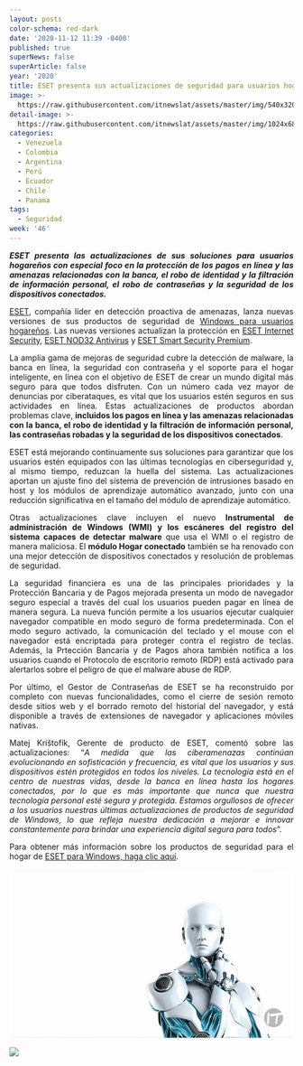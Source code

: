 ```yaml
---
layout: posts
color-schema: red-dark
date: '2020-11-12 11:39 -0400'
published: true
superNews: false
superArticle: false
year: '2020'
title: ESET presenta sus actualizaciones de seguridad para usuarios hogareños
image: >-
  https://raw.githubusercontent.com/itnewslat/assets/master/img/540x320/Robot-Eset-p.jpg
detail-image: >-
  https://raw.githubusercontent.com/itnewslat/assets/master/img/1024x680/Robot-Eset-g.jpg
categories:
  - Venezuela
  - Colombia
  - Argentina
  - Perú
  - Ecuador
  - Chile
  - Panama
tags:
  - Seguridad
week: '46'
---
```

<p style="text-align: justify;"><strong><em>ESET presenta las actualizaciones de sus soluciones para usuarios hogareños con especial foco en la protección de los</em></strong><strong><em> pagos en línea y las amenazas relacionadas con la banca, el robo de identidad y la filtración de información personal, el robo de contraseñas y la seguridad de los dispositivos conectados.</em></strong></p>
<p style="text-align: justify;"><a href="https://www.eset.com/latam/">ESET</a>, compañía líder en detección proactiva de amenazas, lanza nuevas versiones de sus productos de seguridad de <a href="https://www.eset.com/latam/hogar/#?platform=windows&amp;devices=1&amp;years=1">Windows para usuarios hogareños</a>. Las nuevas versiones actualizan la protección en <a href="https://www.eset.com/latam/hogar/internet-security/">ESET Internet Security</a>, <a href="https://www.eset.com/latam/hogar/nod32-antivirus-para-windows/">ESET NOD32 Antivirus</a> y <a href="https://www.eset.com/latam/hogar/smart-security-premium/">ESET Smart Security Premium</a>.</p>
<p style="text-align: justify;">La amplia gama de mejoras de seguridad cubre la detección de malware, la banca en línea, la seguridad con contraseña y el soporte para el hogar inteligente, en línea con el objetivo de ESET de crear un mundo digital más seguro para que todos disfruten. Con un número cada vez mayor de denuncias por ciberataques, es vital que los usuarios estén seguros en sus actividades en línea. Estas actualizaciones de productos abordan problemas clave, <strong>incluidos los pagos en línea y las amenazas relacionadas con la banca, el robo de identidad y la filtración de información personal, las contraseñas robadas y la seguridad de los dispositivos conectados</strong>.</p>
<p style="text-align: justify;">ESET está mejorando continuamente sus soluciones para garantizar que los usuarios estén equipados con las últimas tecnologías en ciberseguridad y, al mismo tiempo, reduzcan la huella del sistema. Las actualizaciones aportan un ajuste fino del sistema de prevención de intrusiones basado en host y los módulos de aprendizaje automático avanzado, junto con una reducción significativa en el tamaño del módulo de aprendizaje automático.</p>
<p style="text-align: justify;">Otras actualizaciones clave incluyen el nuevo <strong>Instrumental de administración de Windows (WMI) y los escáneres del registro del sistema capaces de detectar malware </strong>que usa el WMI o el registro de manera maliciosa. El <strong>módulo Hogar conectado</strong> también se ha renovado con una mejor detección de dispositivos conectados y resolución de problemas de seguridad.</p>
<p style="text-align: justify;">La seguridad financiera es una de las principales prioridades y la Protección Bancaria y de Pagos mejorada presenta un modo de navegador seguro especial a través del cual los usuarios pueden pagar en línea de manera segura. La nueva función permite a los usuarios ejecutar cualquier navegador compatible en modo seguro de forma predeterminada. Con el modo seguro activado, la comunicación del teclado y el mouse con el navegador está encriptada para proteger contra el registro de teclas. Además, la Prtección Bancaria y de Pagos ahora también notifica a los usuarios cuando el Protocolo de escritorio remoto (RDP) está activado para alertarlos sobre el peligro de que el malware abuse de RDP.</p>
<p style="text-align: justify;">Por último, el Gestor de Contraseñas de ESET se ha reconstruido por completo con nuevas funcionalidades, como el cierre de sesión remoto desde sitios web y el borrado remoto del historial del navegador, y está disponible a través de extensiones de navegador y aplicaciones móviles nativas.</p>
<p style="text-align: justify;">Matej Krištofík, Gerente de producto de ESET, comentó sobre las actualizaciones: “<em>A medida que las ciberamenazas continúan evolucionando en sofisticación y frecuencia, es vital que los usuarios y sus dispositivos estén protegidos en todos los niveles. La tecnología está en el centro de nuestras vidas, desde la banca en línea hasta los hogares conectados, por lo que es más importante que nunca que nuestra tecnología personal esté segura y protegida. Estamos orgullosos de ofrecer a los usuarios nuestras últimas actualizaciones de productos de seguridad de Windows, lo que refleja nuestra dedicación a mejorar e innovar constantemente para brindar una experiencia digital segura para todos</em>”.</p>
<p style="text-align: justify;">Para obtener más información sobre los productos de seguridad para el hogar de <a href="https://www.eset.com/latam/hogar/#?platform=windows&amp;devices=1&amp;years=1">ESET para Windows, haga clic aquí</a>.</p>
<p style="text-align: justify;"></p>

![](https://raw.githubusercontent.com/itnewslat/assets/master/img/540x320/Robot-Eset-p.jpg)

<img src="https://tracker.metricool.com/c3po.jpg?hash=56f88a41e39ab42c063cc51676587a04"/>